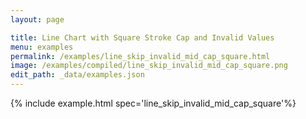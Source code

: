 ```yaml
---
layout: page

title: Line Chart with Square Stroke Cap and Invalid Values
menu: examples
permalink: /examples/line_skip_invalid_mid_cap_square.html
image: /examples/compiled/line_skip_invalid_mid_cap_square.png
edit_path: _data/examples.json
---
```




{% include example.html spec='line_skip_invalid_mid_cap_square'%}
